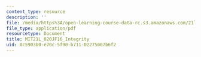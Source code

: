```yaml
---
content_type: resource
description: ''
file: /media/https%3A/open-learning-course-data-rc.s3.amazonaws.com/21l-020j-globalization-the-good-the-bad-and-the-in-between-fall-2016/0c5903b0e70c5f90b71102275007b6f2_MIT21L_020JF16_Integrity.pdf
file_type: application/pdf
resourcetype: Document
title: MIT21L_020JF16_Integrity
uid: 0c5903b0-e70c-5f90-b711-02275007b6f2
---
```

